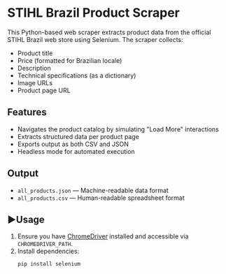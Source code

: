 # STIHL Brazil Product Scraper

This Python-based web scraper extracts product data from the official STIHL Brazil web store using Selenium. The scraper collects:
- Product title
- Price (formatted for Brazilian locale)
- Description
- Technical specifications (as a dictionary)
- Image URLs
- Product page URL

## Features
- Navigates the product catalog by simulating "Load More" interactions
- Extracts structured data per product page
- Exports output as both CSV and JSON
- Headless mode for automated execution

## Output
- `all_products.json` — Machine-readable data format
- `all_products.csv` — Human-readable spreadsheet format

## ▶Usage
1. Ensure you have [ChromeDriver](https://chromedriver.chromium.org/) installed and accessible via `CHROMEDRIVER_PATH`.
2. Install dependencies:
   ```bash
   pip install selenium
